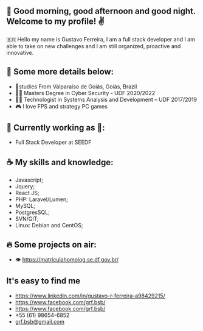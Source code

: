 ## 🤙 Good morning, good afternoon and good night. Welcome to my profile! ✌️  

🇧🇷 Hello my name is Gustavo Ferreira, I am a full stack developer and I am able to take on new challenges and I am still organized, proactive and innovative. 

## 👀 Some more details below:

- 📌studies From Valparaíso de Goiás, Goiás, Brazil 
- 👨‍🎓 Masters Degree in Cyber Security - UDF 2020/2022
- 👨‍🎓 Technologist in Systems Analysis and Development – UDF 2017/2019
- 🎮 I love FPS and strategy PC games

## 💪 Currently working as 💼:

* Full Stack Developer at SEEDF

## ☕ My skills and knowledge:

* Javascript;
* Jquery;
* React JS;
* PHP: Laravel/Lumen;
* MySQL;
* PostgresSQL;
* SVN/GIT;
* Linux: Debian and CentOS;

## 🔥 Some projects on air:

- 👁 https://matriculahomolog.se.df.gov.br/

## It's easy to find me

* https://www.linkedin.com/in/gustavo-r-ferreira-a98429215/
* https://www.facebook.com/grf.bsb/
* https://www.facebook.com/grf.bsb/
* +55 (61) 98654-6852
* grf.bsb@gmail.com

<!---
gustavorferreira/gustavorferreira is a ✨ special ✨ repository because its `README.md` (this file) appears on your GitHub profile.
You can click the Preview link to take a look at your changes.
--->
